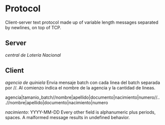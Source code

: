 # Protocol
Client-server text protocol made up of variable length messages separated by newlines, on top of TCP.
## Server 
_central de Lotería Nacional_
## Client 
_agencia de quiniela_
Envia mensaje batch con cada linea del batch separada por //. Al comienzo indica el nombre de la agencia y la cantidad de lineas.

agencia|tamanio_batch//nombre|apellido|documento|nacimiento|numero//...//nombre|apellido|documento|nacimiento|numero

_nacimiento_: YYYY-MM-DD
Every other field is alphanumeric plus periods, spaces.
A malformed message results in undefined behavior.